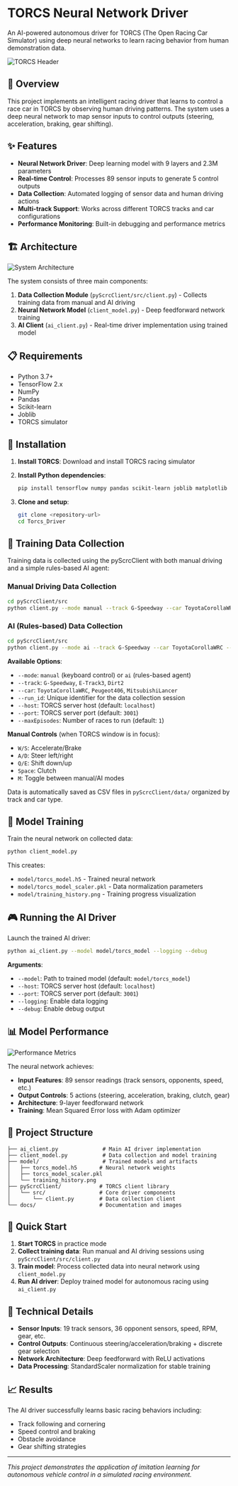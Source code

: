 # TORCS Neural Network Driver

An AI-powered autonomous driver for TORCS (The Open Racing Car Simulator) using deep neural networks to learn racing behavior from human demonstration data.

![TORCS Header](docs/images/torcs_header.jpg)

## 🎯 Overview

This project implements an intelligent racing driver that learns to control a race car in TORCS by observing human driving patterns. The system uses a deep neural network to map sensor inputs to control outputs (steering, acceleration, braking, gear shifting).

## ✨ Features

- **Neural Network Driver**: Deep learning model with 9 layers and 2.3M parameters
- **Real-time Control**: Processes 89 sensor inputs to generate 5 control outputs
- **Data Collection**: Automated logging of sensor data and human driving actions
- **Multi-track Support**: Works across different TORCS tracks and car configurations
- **Performance Monitoring**: Built-in debugging and performance metrics

## 🏗️ Architecture

![System Architecture](docs/images/system_architecture.png)

The system consists of three main components:
1. **Data Collection Module** (`pyScrcClient/src/client.py`) - Collects training data from manual and AI driving
2. **Neural Network Model** (`client_model.py`) - Deep feedforward network training
3. **AI Client** (`ai_client.py`) - Real-time driver implementation using trained model

## 📋 Requirements

- Python 3.7+
- TensorFlow 2.x
- NumPy
- Pandas
- Scikit-learn
- Joblib
- TORCS simulator

## 🚀 Installation

1. **Install TORCS**: Download and install TORCS racing simulator
2. **Install Python dependencies**:
   ```bash
   pip install tensorflow numpy pandas scikit-learn joblib matplotlib
   ```

3. **Clone and setup**:
   ```bash
   git clone <repository-url>
   cd Torcs_Driver
   ```

## 💾 Training Data Collection

Training data is collected using the pyScrcClient with both manual driving and a simple rules-based AI agent:

### Manual Driving Data Collection
```bash
cd pyScrcClient/src
python client.py --mode manual --track G-Speedway --car ToyotaCorollaWRC --run_id 1
```

### AI (Rules-based) Data Collection
```bash
cd pyScrcClient/src
python client.py --mode ai --track G-Speedway --car ToyotaCorollaWRC --run_id 2
```

**Available Options**:
- `--mode`: `manual` (keyboard control) or `ai` (rules-based agent)
- `--track`: `G-Speedway`, `E-Track3`, `Dirt2`
- `--car`: `ToyotaCorollaWRC`, `Peugeot406`, `MitsubishiLancer`
- `--run_id`: Unique identifier for the data collection session
- `--host`: TORCS server host (default: `localhost`)
- `--port`: TORCS server port (default: `3001`)
- `--maxEpisodes`: Number of races to run (default: `1`)

**Manual Controls** (when TORCS window is in focus):
- `W/S`: Accelerate/Brake
- `A/D`: Steer left/right
- `Q/E`: Shift down/up
- `Space`: Clutch
- `M`: Toggle between manual/AI modes

Data is automatically saved as CSV files in `pyScrcClient/data/` organized by track and car type.

## 🧠 Model Training

Train the neural network on collected data:

```bash
python client_model.py
```

This creates:
- `model/torcs_model.h5` - Trained neural network
- `model/torcs_model_scaler.pkl` - Data normalization parameters
- `model/training_history.png` - Training progress visualization

## 🎮 Running the AI Driver

Launch the trained AI driver:

```bash
python ai_client.py --model model/torcs_model --logging --debug
```

**Arguments**:
- `--model`: Path to trained model (default: `model/torcs_model`)
- `--host`: TORCS server host (default: `localhost`)
- `--port`: TORCS server port (default: `3001`)
- `--logging`: Enable data logging
- `--debug`: Enable debug output

## 📊 Model Performance

![Performance Metrics](docs/images/performance_metrics.png)

The neural network achieves:
- **Input Features**: 89 sensor readings (track sensors, opponents, speed, etc.)
- **Output Controls**: 5 actions (steering, acceleration, braking, clutch, gear)
- **Architecture**: 9-layer feedforward network
- **Training**: Mean Squared Error loss with Adam optimizer

## 📁 Project Structure

```
├── ai_client.py              # Main AI driver implementation
├── client_model.py           # Data collection and model training
├── model/                    # Trained models and artifacts
│   ├── torcs_model.h5       # Neural network weights
│   ├── torcs_model_scaler.pkl
│   └── training_history.png
├── pyScrcClient/            # TORCS client library
│   └── src/                 # Core driver components
│       └── client.py        # Data collection client
└── docs/                    # Documentation and images
```

## 🏁 Quick Start

1. **Start TORCS** in practice mode
2. **Collect training data**: Run manual and AI driving sessions using `pyScrcClient/src/client.py`
3. **Train model**: Process collected data into neural network using `client_model.py`
4. **Run AI driver**: Deploy trained model for autonomous racing using `ai_client.py`

## 🔧 Technical Details

- **Sensor Inputs**: 19 track sensors, 36 opponent sensors, speed, RPM, gear, etc.
- **Control Outputs**: Continuous steering/acceleration/braking + discrete gear selection
- **Network Architecture**: Deep feedforward with ReLU activations
- **Data Processing**: StandardScaler normalization for stable training

## 📈 Results

The AI driver successfully learns basic racing behaviors including:
- Track following and cornering
- Speed control and braking
- Obstacle avoidance
- Gear shifting strategies

---

*This project demonstrates the application of imitation learning for autonomous vehicle control in a simulated racing environment.* 